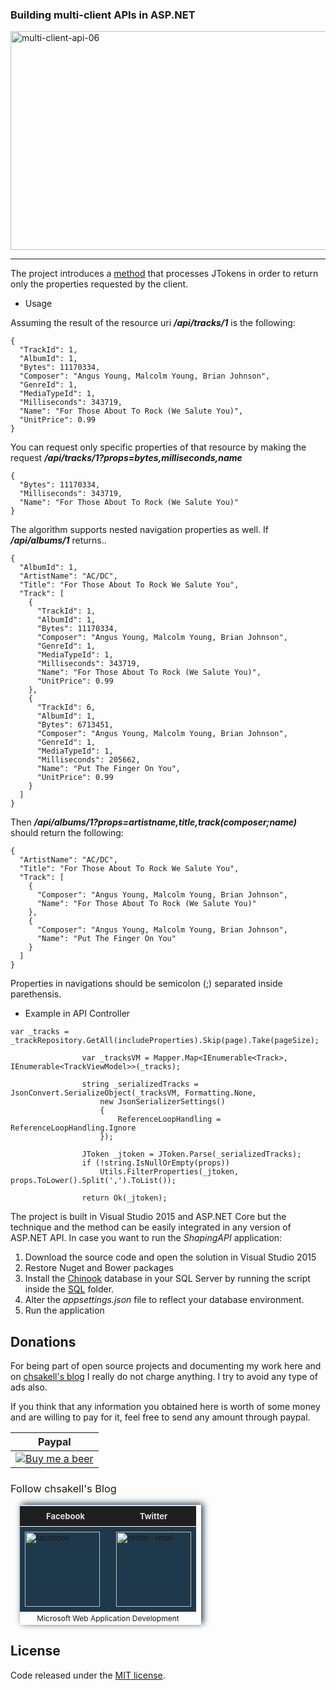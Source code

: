 <h3>Building multi-client APIs in ASP.NET</h3>
<a href="http://wp.me/p3mRWu-15c" rel="attachment wp-att-4229" target="_blank"><img src="https://chsakell.files.wordpress.com/2016/02/multi-client-api-06.jpg" alt="multi-client-api-06" width="600" height="350" class="alignnone size-full wp-image-4229" /></a>
<hr/>
The project introduces a <a href="https://github.com/chsakell/multi-client-api/blob/master/src/ShapingAPI/Infrastructure/Core/Utils.cs" target="_blank">method</a> that processes JTokens in order to return only the properties requested by the client.
<ul>
<li>Usage</li>
</ul>
Assuming the result of the resource uri <strong><i>/api/tracks/1</i></strong> is the following:

```
{
  "TrackId": 1,
  "AlbumId": 1,
  "Bytes": 11170334,
  "Composer": "Angus Young, Malcolm Young, Brian Johnson",
  "GenreId": 1,
  "MediaTypeId": 1,
  "Milliseconds": 343719,
  "Name": "For Those About To Rock (We Salute You)",
  "UnitPrice": 0.99
}
```
You can request only specific properties of that resource by making the request <strong><i>/api/tracks/1?props=bytes,milliseconds,name</i></strong>
```
{
  "Bytes": 11170334,
  "Milliseconds": 343719,
  "Name": "For Those About To Rock (We Salute You)"
}
```
The algorithm supports nested navigation properties as well. If <strong><i>/api/albums/1</i></strong> returns..
```
{
  "AlbumId": 1,
  "ArtistName": "AC/DC",
  "Title": "For Those About To Rock We Salute You",
  "Track": [
    {
      "TrackId": 1,
      "AlbumId": 1,
      "Bytes": 11170334,
      "Composer": "Angus Young, Malcolm Young, Brian Johnson",
      "GenreId": 1,
      "MediaTypeId": 1,
      "Milliseconds": 343719,
      "Name": "For Those About To Rock (We Salute You)",
      "UnitPrice": 0.99
    },
    {
      "TrackId": 6,
      "AlbumId": 1,
      "Bytes": 6713451,
      "Composer": "Angus Young, Malcolm Young, Brian Johnson",
      "GenreId": 1,
      "MediaTypeId": 1,
      "Milliseconds": 205662,
      "Name": "Put The Finger On You",
      "UnitPrice": 0.99
    }
  ]
}
```
Then <strong><i>/api/albums/1?props=artistname,title,track(composer;name)</i></strong> should return the following:
```
{
  "ArtistName": "AC/DC",
  "Title": "For Those About To Rock We Salute You",
  "Track": [
    {
      "Composer": "Angus Young, Malcolm Young, Brian Johnson",
      "Name": "For Those About To Rock (We Salute You)"
    },
    {
      "Composer": "Angus Young, Malcolm Young, Brian Johnson",
      "Name": "Put The Finger On You"
    }
  ]
}
```
Properties in navigations should be semicolon (;) separated inside parethensis. 
<ul>
<li>Example in API Controller</li>
</ul>

```
var _tracks = _trackRepository.GetAll(includeProperties).Skip(page).Take(pageSize);

                var _tracksVM = Mapper.Map<IEnumerable<Track>, IEnumerable<TrackViewModel>>(_tracks);

                string _serializedTracks = JsonConvert.SerializeObject(_tracksVM, Formatting.None,
                    new JsonSerializerSettings()
                    {
                        ReferenceLoopHandling = ReferenceLoopHandling.Ignore
                    });

                JToken _jtoken = JToken.Parse(_serializedTracks);
                if (!string.IsNullOrEmpty(props))
                    Utils.FilterProperties(_jtoken, props.ToLower().Split(',').ToList());

                return Ok(_jtoken);
```
<p>
The project is built in Visual Studio 2015 and ASP.NET Core but the technique and the method can be easily integrated in any version of ASP.NET API. In case you want to run the <i>ShapingAPI</i> application:
<ol>
<li>
Download the source code and open the solution in Visual Studio 2015
</li>
<li>
Restore Nuget and Bower packages
</li>
<li>
Install the <a href="https://chinookdatabase.codeplex.com/" target="_blank">Chinook</a> database in your SQL Server by running the script inside the <a href="https://github.com/chsakell/multi-client-api/tree/master/src/ShapingAPI/SQL" target="_blank">SQL</a> folder.
</li>
<li>
Alter the <i>appsettings.json</i> file to reflect your database environment.
</li>
<li>
Run the application
</li>
</ol>
</p>

<h2>Donations</h2>
For being part of open source projects and documenting my work here and on <a href="https://chsakell.com">chsakell's blog</a> I really do not charge anything. I try to avoid any type of ads also.

If you think that any information you obtained here is worth of some money and are willing to pay for it, feel free to send any amount through paypal.

<table>
<tr><th>Paypal</th></tr>
<tbody>
<tr>
<td><a href="https://www.paypal.com/cgi-bin/webscr?cmd=_donations&business=chsakell%40gmail%2ecom&lc=US&item_name=Donation%20for%20chsakell%27s%20blog&currency_code=USD&bn=PP%2dDonationsBF%3abtn_donateCC_LG%2egif%3aNonHosted" style="text-align:center;display:block">
<img src="https://www.paypalobjects.com/webstatic/en_US/btn/btn_donate_cc_147x47.png" alt="Buy me a beer" />
</a></td>
</tr>
</tbody>
</table>

<h3 style="font-weight:normal;">Follow chsakell's Blog</h3>
<table id="gradient-style" style="box-shadow:3px -2px 10px #1F394C;font-size:12px;margin:15px;width:290px;text-align:left;border-collapse:collapse;" summary="">
<thead>
<tr>
<th style="width:130px;font-size:13px;font-weight:bold;padding:8px;background:#1F1F1F repeat-x;border-top:2px solid #d3ddff;border-bottom:1px solid #fff;color:#E0E0E0;" align="center" scope="col">Facebook</th>
<th style="font-size:13px;font-weight:bold;padding:8px;background:#1F1F1F repeat-x;border-top:2px solid #d3ddff;border-bottom:1px solid #fff;color:#E0E0E0;" align="center" scope="col">Twitter</th>
</tr>
</thead>
<tfoot>
<tr>
<td colspan="4" style="text-align:center;">Microsoft Web Application Development</td>
</tr>
</tfoot>
<tbody>
<tr>
<td style="padding:8px;border-bottom:1px solid #fff;color:#FFA500;border-top:1px solid #fff;background:#1F394C repeat-x;">
<a href="https://www.facebook.com/chsakells.blog" target="_blank"><img src="https://chsakell.files.wordpress.com/2015/08/facebook.png?w=120&amp;h=120&amp;crop=1" alt="facebook" width="120" height="120" class="alignnone size-opti-archive wp-image-3578"></a>
</td>
<td style="padding:8px;border-bottom:1px solid #fff;color:#FFA500;border-top:1px solid #fff;background:#1F394C repeat-x;">
<a href="https://twitter.com/chsakellsBlog" target="_blank"><img src="https://chsakell.files.wordpress.com/2015/08/twitter-small.png?w=120&amp;h=120&amp;crop=1" alt="twitter-small" width="120" height="120" class="alignnone size-opti-archive wp-image-3583"></a>
</td>
</tr>
</tbody>
</table>
<h2>License</h2>
Code released under the <a href="https://github.com/chsakell/multi-client-api/blob/master/licence" target="_blank"> MIT license</a>.
